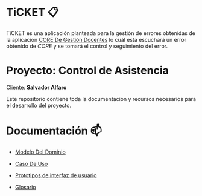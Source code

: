 # TiCKET 📋

TiCKET es una aplicación planteada para la gestión de errores obtenidas de la aplicación [CORE De Gestión Docentes](https://docs.google.com/document/d/1tl39Mc63dG-rrvzm6HefRJkQwja1MHEDdI8QwUgAqr0/edit?usp=sharing) lo cuál esta escuchará un error obtenido de *CORE* y se tomará el control y seguimiento del error. 

# Proyecto: Control de Asistencia

Cliente: **Salvador Alfaro**

Este repositorio contiene toda la documentación y recursos necesarios para el desarrollo del proyecto.

# Documentación 📫

- [Modelo Del Dominio](/modelosUML/DiagramasModeloDominio/README.md)

- [Caso De Uso](/modelosUML/CasosDeUsos/README.md)

- [Prototipos de interfaz de usuario](/imagenes/interfaces/README.md)

- [Glosario](/modelosUML/README.md)